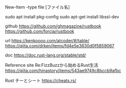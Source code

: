 New-Item -type file [ファイル名]

sudo apt install pkg-config
sudo apt-get install libssl-dev

github
https://github.com/ghmagazine/rustbook
https://github.com/forcia/rustbook

url
https://kenkoooo.com/atcoder/#/table/
https://qiita.com/drken/items/fd4e5e3630d0f5859067

doc
https://doc.rust-lang.org/stable/std/

Reference site
Re:FizzBuzzから始めるRust生活
https://qiita.com/hinastory/items/543ae9749c8bccb9afbc

Rust チーとシート
https://cheats.rs/

